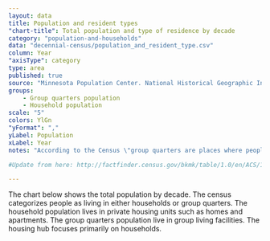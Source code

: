 ```yaml
---
layout: data
title: Population and resident types
"chart-title": Total population and type of residence by decade
category: "population-and-households"
data: "decennial-census/population_and_resident_type.csv"
column: Year
"axisType": category
type: area
published: true
source: "Minnesota Population Center. National Historical Geographic Information System: Version 2.0. Minneapolis, MN: University of Minnesota 2011."
groups:
    - Group quarters population
    - Household population
scale: "5"
colors: YlGn
"yFormat": ","
yLabel: Population
xLabel: Year
notes: "According to the Census \"group quarters are places where people live or stay, in a group living arrangement, which is owned or managed by an entity or organization providing housing and/or services for the residents. This is not a typical household-type living arrangement. These services  may  include custodial or medical care as well as other types of assistance, and residency is commonly restricted to those receiving these services. People living in group quarters are usually not related to each other.\" Examples of group quarters are correctional institutions, juvenile facilities, skilled nursing facilities, college residence halls, military barracks, group homes, and workers’ dormitories.  "

#Update from here: http://factfinder.census.gov/bkmk/table/1.0/en/ACS/14_5YR/B26001/0500000US06075

---
```


The chart below shows the total population by decade.  The census categorizes people as living in either households or group quarters. The household population lives in private housing units such as homes and apartments. The group quarters population live in group living facilities. The housing hub focuses primarily on households.  